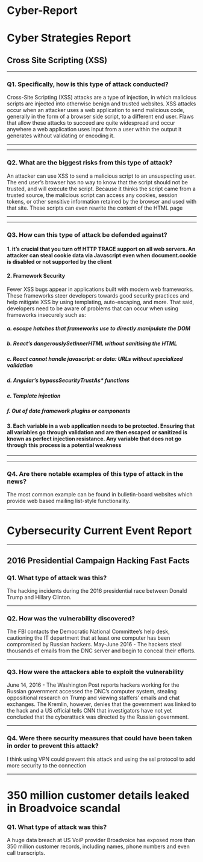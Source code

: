 # Cyber-Report
# Cyber Strategies Report


   ## Cross Site Scripting (XSS)



***
### Q1. Specifically, how is this type of attack conducted?

Cross-Site Scripting (XSS) attacks are a type of injection, in which malicious scripts are injected into otherwise benign and trusted websites. XSS attacks occur when an attacker uses a web application to send malicious code, generally in the form of a browser side script, to a different end user. Flaws that allow these attacks to succeed are quite widespread and occur anywhere a web application uses input from a user within the output it generates without validating or encoding it.

***

***
### Q2. What are the biggest risks from this type of attack?

An attacker can use XSS to send a malicious script to an unsuspecting user. The end user’s browser has no way to know that the script should not be trusted, and will execute the script. Because it thinks the script came from a trusted source, the malicious script can access any cookies, session tokens, or other sensitive information retained by the browser and used with that site. These scripts can even rewrite the content of the HTML page
***
***
### Q3. How can this type of attack be defended against?
#### 1. it’s crucial that you turn off HTTP TRACE support on all web servers. An attacker can steal cookie data via Javascript even when document.cookie is disabled or not supported by the client

#### 2. Framework Security
Fewer XSS bugs appear in applications built with modern web frameworks. These frameworks steer developers towards good security practices and help mitigate XSS by using templating, auto-escaping, and more. That said, developers need to be aware of problems that can occur when using frameworks insecurely such as:

##### a. escape hatches that frameworks use to directly manipulate the DOM

##### b. React’s dangerouslySetInnerHTML without sanitising the HTML

##### c. React cannot handle javascript: or data: URLs without specialized validation

##### d. Angular’s bypassSecurityTrustAs* functions

##### e. Template injection

##### f. Out of date framework plugins or components

#### 3. Each variable in a web application needs to be protected. Ensuring that all variables go through validation and are then escaped or sanitized is known as perfect injection resistance. Any variable that does not go through this process is a potential weakness


***

***
### Q4. Are there notable examples of this type of attack in the news?

The most common example can be found in bulletin-board websites which provide web based mailing list-style functionality.

***
# Cybersecurity Current Event Report
***
## 2016 Presidential Campaign Hacking Fast Facts
### Q1. What type of attack was this?

The hacking incidents during the 2016 presidential race between Donald Trump and Hillary Clinton. 

*** 
 ### Q2. How was the vulnerability discovered?
The FBI contacts the Democratic National Committee’s help desk, cautioning the IT department that at least one computer has been compromised by Russian hackers. May-June 2016 - The hackers steal thousands of emails from the DNC server and begin to conceal their efforts. 

*** 

### Q3. How were the attackers able to exploit the vulnerability
June 14, 2016 - The Washington Post reports hackers working for the Russian government accessed the DNC’s computer system, stealing oppositional research on Trump and viewing staffers’ emails and chat exchanges. The Kremlin, however, denies that the government was linked to the hack and a US official tells CNN that investigators have not yet concluded that the cyberattack was directed by the Russian government.
***

### Q4. Were there security measures that could have been taken in order to prevent this attack?
I think using VPN could prevent this attack and using the ssl protocol to add more security to the connection

***
# 350 million customer details leaked in Broadvoice scandal
### Q1. What type of attack was this?
A huge data breach at US VoiP provider Broadvoice has exposed more than 350 million customer records, including names, phone numbers and even call transcripts. 
